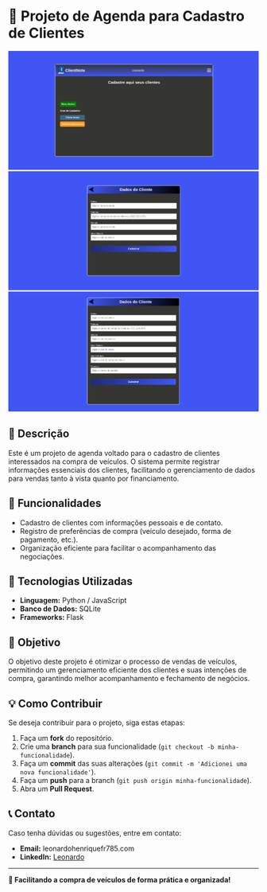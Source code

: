 # 📒 Projeto de Agenda para Cadastro de Clientes

![Tela Inicial](/app/project-view/menu.png)
![Cliente avista](/app/project-view/avista.png)
![Cliente Financiamento](/app/project-view/financiamento.png)

## 📝 Descrição
Este é um projeto de agenda voltado para o cadastro de clientes interessados na compra de veículos. O sistema permite registrar informações essenciais dos clientes, facilitando o gerenciamento de dados para vendas tanto à vista quanto por financiamento.

## 🚀 Funcionalidades
- Cadastro de clientes com informações pessoais e de contato.
- Registro de preferências de compra (veículo desejado, forma de pagamento, etc.).
- Organização eficiente para facilitar o acompanhamento das negociações.

## 🔧 Tecnologias Utilizadas
- **Linguagem:** Python / JavaScript 
- **Banco de Dados:**  SQLite 
- **Frameworks:** Flask 

## 📌 Objetivo
O objetivo deste projeto é otimizar o processo de vendas de veículos, permitindo um gerenciamento eficiente dos clientes e suas intenções de compra, garantindo melhor acompanhamento e fechamento de negócios.

## 💡 Como Contribuir
Se deseja contribuir para o projeto, siga estas etapas:
1. Faça um **fork** do repositório.
2. Crie uma **branch** para sua funcionalidade (`git checkout -b minha-funcionalidade`).
3. Faça um **commit** das suas alterações (`git commit -m 'Adicionei uma nova funcionalidade'`).
4. Faça um **push** para a branch (`git push origin minha-funcionalidade`).
5. Abra um **Pull Request**.

## 📞 Contato
Caso tenha dúvidas ou sugestões, entre em contato:
- **Email:** leonardohenriquefr785.com
- **LinkedIn:** [Leonardo](https://linkedin.com)

---
**🚗 Facilitando a compra de veículos de forma prática e organizada!**
